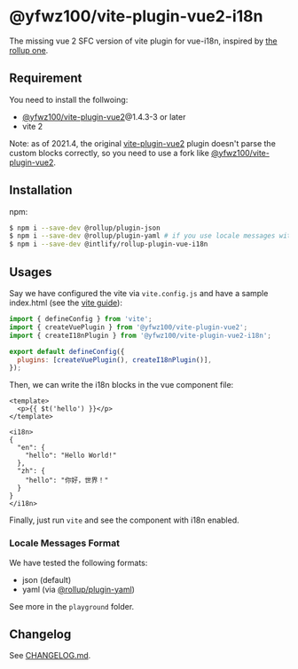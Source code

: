 # @yfwz100/vite-plugin-vue2-i18n

The missing vue 2 SFC version of vite plugin for vue-i18n, inspired by [the rollup one](https://github.com/intlify/rollup-plugin-vue-i18n/tree/master).

## Requirement

You need to install the follwoing:

- [@yfwz100/vite-plugin-vue2][]@1.4.3-3 or later
- vite 2

Note: as of 2021.4, the original [vite-plugin-vue2][] plugin doesn't parse the custom blocks correctly, so you need to use a fork like [@yfwz100/vite-plugin-vue2][].

## Installation

npm:

```sh
$ npm i --save-dev @rollup/plugin-json
$ npm i --save-dev @rollup/plugin-yaml # if you use locale messages with YAML format
$ npm i --save-dev @intlify/rollup-plugin-vue-i18n
```

## Usages

Say we have configured the vite via `vite.config.js` and have a sample index.html (see the [vite guide](https://vitejs.dev/guide/)):

```js
import { defineConfig } from 'vite';
import { createVuePlugin } from '@yfwz100/vite-plugin-vue2';
import { createI18nPlugin } from '@yfwz100/vite-plugin-vue2-i18n';

export default defineConfig({
  plugins: [createVuePlugin(), createI18nPlugin()],
});
```

Then, we can write the i18n blocks in the vue component file:

```vue
<template>
  <p>{{ $t('hello') }}</p>
</template>

<i18n>
{
  "en": {
    "hello": "Hello World!"
  },
  "zh": {
    "hello": "你好，世界！"
  }
}
</i18n>
```

Finally, just run `vite` and see the component with i18n enabled.

### Locale Messages Format

We have tested the following formats:

- json (default)
- yaml (via [@rollup/plugin-yaml](https://www.npmjs.com/package/@rollup/plugin-yaml))

See more in the `playground` folder.

## Changelog

See [CHANGELOG.md](https://github.com/yfwz100/vite-plugin-vue2-i18n/blob/master/CHANGELOG.md).

[vite-plugin-vue2]: https://www.npmjs.com/package/vite-plugin-vue2 'the original vite-plugin-vue2'
[@yfwz100/vite-plugin-vue2]: https://www.npmjs.com/package/@yfwz100/vite-plugin-vue2 'the fork of vite-plugin-vue2'
